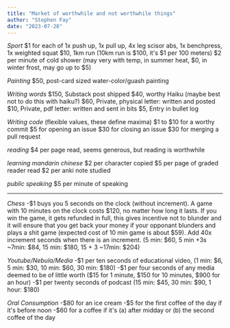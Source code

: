 ```yaml
---
title: "Market of worthwhile and not worthwhile things"
author: "Stephen Fay"
date: "2023-07-28"
---
```



*Sport*
&dollar;1 for each of 1x push up, 1x pull up, 4x leg scisor abs, 1x benchpress, 1x weighted squat
&dollar;10, 1km run (10km run is &dollar;100, it's &dollar;1 per 100 meters)
&dollar;2 per minute of cold shower (may very with temp, in summer heat, &dollar;0, in winter frost, may go up to &dollar;5)

*Painting*
&dollar;50, post-card sized water-color/guash painting

*Writing words*
&dollar;150, Substack post shipped
&dollar;40, worthy Haiku (maybe best not to do this with haiku?)
&dollar;60, Private, physical letter: written and posted
&dollar;10, Private, pdf letter: written and sent in bits
&dollar;5, Entry in bullet log


*Writing code* (flexible values, these define maxima)
&dollar;1 to &dollar;10 for a worthy commit
&dollar;5 for opening an issue
&dollar;30 for closing an issue
&dollar;30 for merging a pull request

*reading*
&dollar;4 per page read, seems generous, but reading is worthwhile

*learning mandarin chinese*
&dollar;2 per character copied
&dollar;5 per page of graded reader read
&dollar;2 per anki note studied

*public speaking*
&dollar;5 per minute of speaking

---

*Chess*
-&dollar;1 buys you 5 seconds on the clock (without increment). A game with 10 minutes on the clock costs &dollar;120, no matter how long it lasts. If you win the game, it gets refunded in full, this gives incentive not to blunder and it will ensure that you get back your money if your opponant blunders and plays a shit game (expected cost of 10 min game is about &dollar;59). Add 40x increment seconds when there is an increment. (5 min: &dollar;60, 5 min +3s ~7min: &dollar;84, 15 min: &dollar;180, 15 + 3 ~17min: &dollar;204)

*Youtube/Nebula/Media*
-&dollar;1 per ten seconds of educational video, (1 min: &dollar;6, 5 min: &dollar;30, 10 min: &dollar;60, 30 min: &dollar;180)
-&dollar;1 per four seconds of any media deemed to be of little worth (&dollar;15 for 1 minute, &dollar;150 for 10 minutes, &dollar;900 for an hour)
-&dollar;1 per twenty seconds of podcast (15 min: &dollar;45, 30 min: &dollar;90, 1 hour: &dollar;180)

*Oral Consumption*
-&dollar;80 for an ice cream
-&dollar;5 for the first coffee of the day if it's before noon
-&dollar;60 for a coffee if it's (a) after midday or (b) the second coffee of the day





